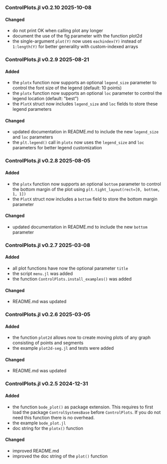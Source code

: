 ### ControlPlots.jl v0.2.10 2025-10-08
#### Changed
- do not print OK when calling plot any longer
- document the use of the fig parameter with the function plot2d
- the single-argument `plot(Y)` now uses `eachindex(Y)` instead of `1:length(Y)` for better generality with custom-indexed arrays

### ControlPlots.jl v0.2.9 2025-08-21
#### Added
- the `plotx` function now supports an optional `legend_size` parameter to control the font size of the legend (default: 10 points)
- the `plotx` function now supports an optional `loc` parameter to control the legend location (default: "best")
- the `PlotX` struct now includes `legend_size` and `loc` fields to store these legend parameters
#### Changed
- updated documentation in README.md to include the new `legend_size` and `loc` parameters
- the `plt.legend()` call in `plotx` now uses the `legend_size` and `loc` parameters for better legend customization

### ControlPlots.jl v0.2.8 2025-08-05
#### Added
- the `plotx` function now supports an optional `bottom` parameter to control the bottom margin of the plot using `plt.tight_layout(rect=[0, bottom, 1, 1])`
- the `PlotX` struct now includes a `bottom` field to store the bottom margin parameter
#### Changed
- updated documentation in README.md to include the new `bottom` parameter

### ControlPlots.jl v0.2.7 2025-03-08
#### Added
- all plot functions have now the optional parameter `title`
- the script `menu.jl` was added
- the function `ControlPlots.install_examples()` was added
#### Changed
- README.md was updated

### ControlPlots.jl v0.2.6 2025-03-05
#### Added
- the function `plot2d` allows now to create moving plots of any graph consisting of points and segments
- the example `plot2d-seg.jl` and tests were added
#### Changed
- README.md was updated

### ControlPlots.jl v0.2.5 2024-12-31
#### Added
- the function `bode_plot()` as package extension. This requires to first load the package `ControlSystemsBase` before `ControlPlots`. If you do not need this function there is no overhead.
- the example `bode_plot.jl`
- doc string for the `plotx()` function
#### Changed
- improved README.md
- improved the doc string of the `plot()` function

